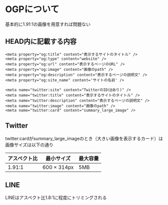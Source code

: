 # OGPについて
基本的に1.91:1の画像を用意すれば問題ない

## HEAD内に記載する内容

```
<meta property="og:title" content="表示するサイトのタイトル" />
<meta property="og:type" content="website" />
<meta property="og:url" content="表示するページのURL" />
<meta property="og:image" content="画像のpath" />
<meta property="og:description" content="表示するページの説明文" />
<meta property="og:site_name" content='サイトの名前' />

<meta name="twitter:site" content="TwitterのID(@あり)" />
<meta name="twitter:title" content="表示するサイトのタイトル" />
<meta name="twitter:description" content="表示するページの説明文" />
<meta name="twitter:image" content="画像のpath" />
<meta name="twitter:card" content="summary_large_image" />
```

## Twitter

twitter:cardがsummary_large_imageのとき（大きい画像を表示するカード）は画像サイズは以下の通り

| アスペクト比 | 最小サイズ | 最大容量 |
|----|----|----|
| 1.91:1 | 600 × 314px | 5MB |

## LINE

LINEはアスペクト比1.8:1に程度にトリミングされる
